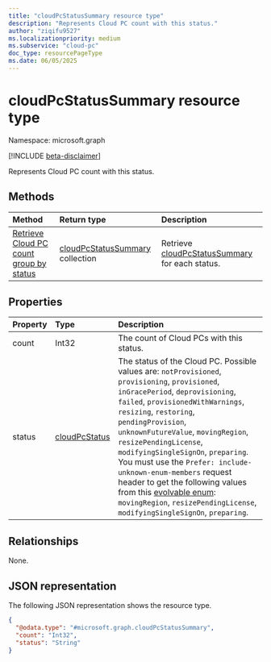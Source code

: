 ```yaml
---
title: "cloudPcStatusSummary resource type"
description: "Represents Cloud PC count with this status."
author: "ziqifu9527"
ms.localizationpriority: medium
ms.subservice: "cloud-pc"
doc_type: resourcePageType
ms.date: 06/05/2025
---
```


# cloudPcStatusSummary resource type

Namespace: microsoft.graph

[!INCLUDE [beta-disclaimer](../../includes/beta-disclaimer.md)]

Represents Cloud PC count with this status.

## Methods

|Method|Return type|Description|
|:---|:---|:---|
|[Retrieve Cloud PC count group by status](../api/cloudpc-retrievecloudpccountbystatus.md)|[cloudPcStatusSummary](../resources/cloudpcstatussummary.md) collection|Retrieve [cloudPcStatusSummary](../resources/cloudPcStatusSummary.md) for each status.|

## Properties

|Property|Type|Description|
|:---|:---|:---|
|count|Int32|The count of Cloud PCs with this status.|
|status|[cloudPcStatus](../resources/cloudpc.md#cloudpcstatus-values)|The status of the Cloud PC. Possible values are: `notProvisioned`, `provisioning`, `provisioned`, `inGracePeriod`, `deprovisioning`, `failed`, `provisionedWithWarnings`, `resizing`, `restoring`, `pendingProvision`, `unknownFutureValue`, `movingRegion`, `resizePendingLicense`, `modifyingSingleSignOn`, `preparing`. You must use the `Prefer: include-unknown-enum-members` request header to get the following values from this [evolvable enum](/graph/best-practices-concept#handling-future-members-in-evolvable-enumerations): `movingRegion`, `resizePendingLicense`, `modifyingSingleSignOn`, `preparing`.|

## Relationships

None.

## JSON representation

The following JSON representation shows the resource type.
<!-- {
  "blockType": "resource",
  "@odata.type": "microsoft.graph.cloudPcStatusSummary"
}
-->

``` json
{
  "@odata.type": "#microsoft.graph.cloudPcStatusSummary",
  "count": "Int32",
  "status": "String"
}
```
